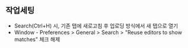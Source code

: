 ## 작업세팅
- Search(Ctrl+H) 시, 기존 탭에 새로고침 후 업로딩 방식에서 새 탭으로 열기
- Window - Preferences > General > Search > "Reuse editors to show matches" 체크 해제
